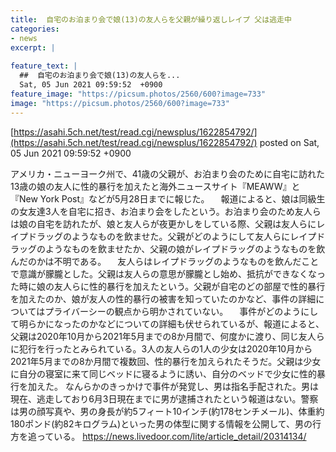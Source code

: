 ```yaml
---
title:  自宅のお泊まり会で娘(13)の友人らを父親が繰り返しレイプ 父は逃走中  
categories:
- news
excerpt: |
  
feature_text: |
  ##  自宅のお泊まり会で娘(13)の友人らを...
  Sat, 05 Jun 2021 09:59:52  +0900
feature_image: "https://picsum.photos/2560/600?image=733"
image: "https://picsum.photos/2560/600?image=733"
---
```


[https://asahi.5ch.net/test/read.cgi/newsplus/1622854792/](https://asahi.5ch.net/test/read.cgi/newsplus/1622854792/)
posted on Sat, 05 Jun 2021 09:59:52  +0900

<!--more-->

アメリカ・ニューヨーク州で、41歳の父親が、お泊まり会のために自宅に訪れた13歳の娘の友人に性的暴行を加えたと海外ニュースサイト『MEAWW』と『New York Post』などが5月28日までに報じた。 　報道によると、娘は同級生の女友達3人を自宅に招き、お泊まり会をしたという。お泊まり会のため友人らは娘の自宅を訪れたが、娘と友人らが夜更かしをしている際、父親は友人らにレイプドラッグのようなものを飲ませた。父親がどのようにして友人らにレイプドラッグのようなものを飲ませたか、父親の娘がレイプドラッグのようなものを飲んだのかは不明である。 　友人らはレイプドラッグのようなものを飲んだことで意識が朦朧とした。父親は友人らの意思が朦朧とし始め、抵抗ができなくなった時に娘の友人らに性的暴行を加えたという。父親が自宅のどの部屋で性的暴行を加えたのか、娘が友人の性的暴行の被害を知っていたのかなど、事件の詳細についてはプライバーシーの観点から明かされていない。 　事件がどのようにして明らかになったのかなどについての詳細も伏せられているが、報道によると、父親は2020年10月から2021年5月までの8か月間で、何度かに渡り、同じ友人らに犯行を行ったとみられている。3人の友人らの1人の少女は2020年10月から2021年5月までの8か月間で複数回、性的暴行を加えられたそうだ。父親は少女に自分の寝室に来て同じベッドに寝るように誘い、自分のベッドで少女に性的暴行を加えた。 なんらかのきっかけで事件が発覚し、男は指名手配された。男は現在、逃走しており6月3日現在までに男が逮捕されたという報道はない。警察は男の顔写真や、男の身長が約5フィート10インチ(約178センチメール)、体重約180ポンド(約82キログラム)といった男の体型に関する情報を公開して、男の行方を追っている。 https://news.livedoor.com/lite/article_detail/20314134/
